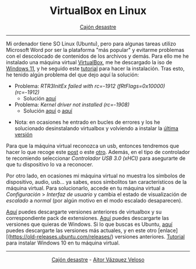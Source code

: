 <center>

# **VirtualBox en Linux**

</center>
<center>

[Cajón desastre](https://github.com/aitorvv/cajon_desastre)

</center>

---

Mi ordenador tiene SO Linux (Ubuntu), pero para algunas tareas utilizo Microsoft Word por ser la plataforma "más popular" y evitarme problemas con el descolocado de contenidos de los archivos y demás. Para ello me he instalado una máquina virtual [VirtualBox](https://www.virtualbox.org/wiki/Downloads), me he descargado la iso de [Windows 11](https://www.microsoft.com/es-es/software-download/windows11), y he seguido este [tutorial](https://www.youtube.com/watch?v=9TaUw03h_sk&ab_channel=RetroTech) para hacer la instalación. Tras esto, he tenido algún problema del que dejo aquí la solución:
- Problema: *RTR3InitEx failed with rc=-1912 (fRtFlags=0x10000) (rc=-1912)*
  - Solución [aquí](https://askubuntu.com/questions/900794/virtualbox-rtr3initex-failed-with-rc-1912-rc-1912)
- Problema: *Kernel driver not installed (rc=-1908)*
  - Solución [aquí](https://ubuntinux.blogspot.com/2020/04/solucion-error-de-virtualbox-kernel.html) o [aquí](https://gacimartin.com/2019/04/15/modprobe-error-could-not-insert-vboxdrv-operation-not-permitted-where-suplibosinit-what-3-verr_vm_driver_not_installed-1908-the-support-driver-is-not-installed-on-linux-open-returned/)
 
* Nota: en ocasiones he entrado en bucles de errores y los he solucionado desinstalando virtualbox y volviendo a instalar la [última versión](https://www.virtualbox.org/wiki/Linux_Downloads)


Para que la máquina virtual reconozca un usb, entonces tendremos que hacer lo que recoge este [post](https://ubunlog.com/usb-habilitarlo-en-virtualbox/#Instalacion_de_VirtualBox_Extension_Pack) o este [otro](https://www.solvetic.com/tutoriales/article/4063-como-configurar-usb-maquina-virtual-virtualbox/). Además, en el tipo de controlador te recomiendo seleccionar *Controlador USB 3.0 (xHCI)* para asegurarte de que tu dispositivo lo va a reconocer.

Por otro lado, en ocasiones mi máquina virtual no muestra los símbolos de dispositivo, audio, usb... ya sabes, esos simbolitos tan característicos de la máquina virtual. Para solucionarlo, accede en tu máquina virtual a *Configuración* > *Interfaz de usuario* y cambia el estado de visualización de *escalado* a *normal* (por algún motivo en el modo escalado desaparecen).

[Aquí](https://www.virtualbox.org/wiki/Download_Old_Builds) puedes descargarte versiones anteriores de virtualbox y su correspondiente pack de extensiones.
[Aquí](https://www.microsoft.com/es-es/software-download) puedes descargarte las versiones que quieras de Windows.
Si lo que buscas es Ubuntu, [aquí](https://ubuntu.com/download/desktop) puedes descargarte las versiones más actuales, y en este otro [enlace][(https://old-releases.ubuntu.com/releases/) versiones anteriores.
[Tutorial](https://www.youtube.com/watch?v=H_4P20R8F6s&ab_channel=YeaBitInform%C3%A0tica) para instalar Windows 10 en tu máquina virtual.

---
<center>

[Cajón desastre](https://github.com/aitorvv/cajon_desastre) - [Aitor Vázquez Veloso](https://www.linkedin.com/in/aitorvazquezveloso)

</center>

